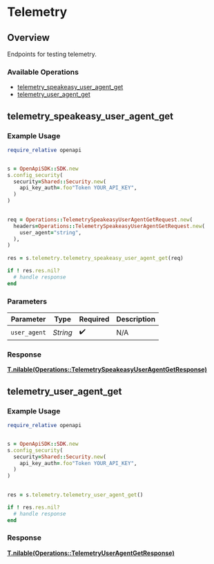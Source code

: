 # Telemetry


## Overview

Endpoints for testing telemetry.

### Available Operations

* [telemetry_speakeasy_user_agent_get](#telemetry_speakeasy_user_agent_get)
* [telemetry_user_agent_get](#telemetry_user_agent_get)

## telemetry_speakeasy_user_agent_get

### Example Usage

```ruby
require_relative openapi


s = OpenApiSDK::SDK.new
s.config_security(
  security=Shared::Security.new(
    api_key_auth=.foo"Token YOUR_API_KEY",
  )
)

   
req = Operations::TelemetrySpeakeasyUserAgentGetRequest.new(
  headers=Operations::TelemetrySpeakeasyUserAgentGetRequest.new(
    user_agent="string",
  ),
)
    
res = s.telemetry.telemetry_speakeasy_user_agent_get(req)

if ! res.res.nil?
  # handle response
end

```

### Parameters

| Parameter          | Type               | Required           | Description        |
| ------------------ | ------------------ | ------------------ | ------------------ |
| `user_agent`       | *String*           | :heavy_check_mark: | N/A                |


### Response

**[T.nilable(Operations::TelemetrySpeakeasyUserAgentGetResponse)](../../models/operations/telemetryspeakeasyuseragentgetresponse.md)**


## telemetry_user_agent_get

### Example Usage

```ruby
require_relative openapi


s = OpenApiSDK::SDK.new
s.config_security(
  security=Shared::Security.new(
    api_key_auth=.foo"Token YOUR_API_KEY",
  )
)

    
res = s.telemetry.telemetry_user_agent_get()

if ! res.res.nil?
  # handle response
end

```


### Response

**[T.nilable(Operations::TelemetryUserAgentGetResponse)](../../models/operations/telemetryuseragentgetresponse.md)**

